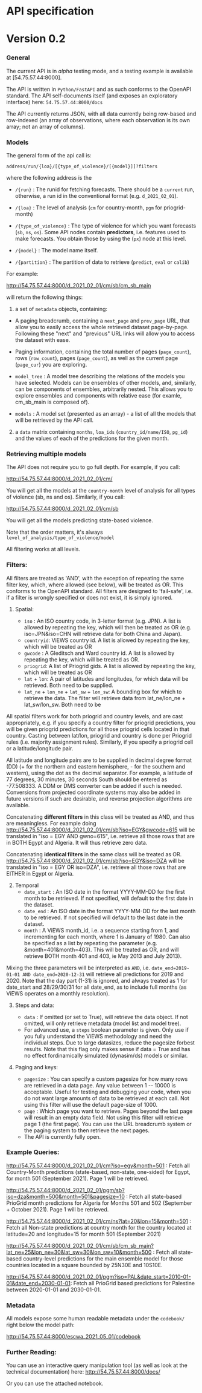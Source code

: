 # API specification
# Version 0.2

### General

The current API is in _alpha_ testing mode, and a testing example is available at [54.75.57.44:8000].

The API is written in `Python/FastAPI` and as such conforms to the OpenAPI standard. The API self-documents itself (and exposes an exploratory interface) here: `54.75.57.44:8000/docs`

The API currently returns JSON, with all data currently being row-based and row-indexed (an array of observations, where each observation is its own array; not an array of columns).

### Models

The general form of the api call is:

`address/run/{loa}/[{type_of_violence}/[{model}]]?filters`

where the following address is the 

- `/{run}` : The runid for fetching forecasts. There should be a `current` run, otherwise, a run id in the conventional format (e.g. `d_2021_02_01`).

- `/{loa}` : The level of analysis (`cm` for country-month, `pgm` for priogrid-month)

- `/{type_of_violence}` : The type of violence for which you want forecasts (`sb`, `ns`, `os`). Some API nodes contain **predictors**, i.e. features used to make forecasts. You obtain those by using the (`px`) node at this level.

- `/{model}` : The model name itself.

- `/{partition}` : The partition of data to retrieve (`predict`, `eval` or `calib`)

For example:

http://54.75.57.44:8000/d_2021_02_01/cm/sb/cm_sb_main

will return the following things: 

1. a set of `metadata` objects, containing:

- A paging breadcrumb, containing a `next_page` and `prev_page` URL, that allow you to easily access the whole retrieved dataset page-by-page. Following these "next" and "previous" URL links will allow you to access the dataset with ease.

- Paging information, containing the total number of pages (`page_count`), rows (`row_count`), pages (`page_count`), as well as the current page (`page_cur`) you are exploring.

- `model_tree` : A model tree describing the relations of the models you have selected. Models can be ensembles of other models, and, similarly, can be components of ensembles, arbitrarily nested. This allows you to explore ensembles and components with relative ease (for examle, cm_sb_main is composed of).

- `models` : A model set (presented as an array) - a list of all the models that will be retrieved by the API call.

2. a `data` matrix containing `months`, `loa_ids` (`country_id/name/ISO`, `pg_id`) and the values of each of the predictions for the given month.


### Retrieving multiple models

The API does not require you to go full depth. For example, if you call:

http://54.75.57.44:8000/d_2021_02_01/cm/

You will get all the models at the `country-month` level of analysis for all types of violence (sb, ns and os). Similarly, if you call: 

http://54.75.57.44:8000/d_2021_02_01/cm/sb

You will get all the models predicting state-based violence.

Note that the order matters, it's always `level_of_analysis/type_of_violence/model`

All filtering works at all levels.

### Filters:

All filters are treated as 'AND', with the exception of repeating the same filter key, which, where allowed (see below), will be treated as OR. This conforms to the OpenAPI standard. All filters are designed to 'fail-safe', i.e. if a filter is wrongly specified or does not exist, it is simply ignored.

1. Spatial:

    - `iso` : An ISO country code, in 3-letter format (e.g. JPN). A list is allowed by repeating the key, which will then be treated as OR (e.g. iso=JPN&iso=CHN will retrieve data for both China and Japan).
    - `countryid`: ViEWS country id. A list is allowed by repeating the key, which will be treated as OR
    - `gwcode` : A Gleditsch and Ward country id. A list is allowed by repeating the key, which will be treated as OR.
    - `priogrid`: A list of Priogrid gids. A list is allowed by repeating the key, which will be treated as OR
    - `lat` + `lon`: A pair of latitudes and longitudes, for which data will be retrieved. Both need to be supplied.
    - `lat_ne` + `lon_ne` + `lat_sw` + `lon_sw`: A bounding box for which to retrieve the data. The filter will retrieve data from lat_ne/lon_ne + lat_sw/lon_sw. Both need to be

All spatial filters work for both priogrid and country levels, and are cast appropriately, e.g. if you specify a country filter for priogrid predictions, you will be given priogrid predictions for all those priogrid cells located in that country. Casting between lat/lon, priogrid and country is done per Priogrid rules (i.e. majority assignment rules). Similarly, if you specify a priogrid cell or a latitude/longitude pair. 

All latitude and longitude pairs are to be supplied in decimal degree format (DD) (+ for the northern and eastern hemisphere, - for the southern and western), using the dot as the decimal separator. For example, a latitude of 77 degrees, 30 minutes, 30 seconds South should be entered as -77.508333. A DDM or DMS converter can be added if such is needed. Conversions from projected coordinate systems may also be added in future versions if such are desirable, and reverse projection algorithms are available.

Concatenating **different filters** in this class will be treated as AND, and thus are meaningless. For example doing http://54.75.57.44:8000/d_2021_02_01/cm/sb?iso=EGY&gwcode=615 will be translated in "iso = EGY AND gwno=615", i.e. retrieve all those rows that are in BOTH Egypt and Algeria. It will thus retrieve zero data.

Concatenating **identical filters** in the same class will be treated as OR. http://54.75.57.44:8000/d_2021_02_01/cm/sb?iso=EGY&iso=DZA will be translated in "iso = EGY OR iso=DZA", i.e. retrieve all those rows that are EITHER in Egypt or Algeria.

2. Temporal 
    - `date_start` : An ISO date in the format YYYY-MM-DD for the first month to be retrieved. If not specified, will default to the first date in the dataset.
    - `date_end` : An ISO date in the format YYYY-MM-DD for the last month to be retrieved. If not specified will default to the last date in the dataset.
    - `month` : A ViEWS month_id, i.e. a sequence starting from 1, and incrementing for each month, where 1 is January of 1980. Can also be specified as a list by repeating the parameter (e.g. &month=401&month=403). This will be treated as OR, and will retrieve BOTH month 401 and 403, ie May 2013 and July 2013).

Mixing the three parameters will be interpreted as `AND`, i.e. `date_end=2019-01-01 AND date_end=2020-12-31` will retrieve all predictions for 2019 and 2020. Note that the day part (1-31) is ignored, and always treated as 1 for date_start and 28/29/30/31 for all date_end, as to include full months (as ViEWS operates on a monthly resolution).

3. Steps and data:
    - `data` : If omitted (or set to True), will retrieve the data object. If not omitted, will only retrieve metadata (model list and model tree).
    - For advanced use, a `steps` boolean parameter is given. Only use if you fully understand the ViEWS methodology and need the individual steps. Due to large datasizes, reduce the pagesize forbest results. Note that this flag only makes sense if data = True and has no effect fordinamically simulated (dynasim/ds) models or similar.


4. Paging and keys:
    - `pagesize` : You can specify a custom pagesize for how many rows are retrieved in a data page. Any value between 1 -- 10000 is acceptable. Useful for testing and debugging your code, when you do not want large amounts of data to be retrieved at each call. Not using this filter will use the default page-size of 1000.
    - `page` : Which page you want to retrieve. Pages beyond the last page will result in an empty data field. Not using this filter will retrieve page 1 (the first page). You can use the URL breadcrumb system or the paging system to then retrieve the next pages.
    - The API is currently fully open.

### Example Queries:

http://54.75.57.44:8000/d_2021_02_01/cm?iso=egy&month=501 : Fetch all Country-Month predictions (state-based, non-state, one-sided) for Egypt, for month 501 (September 2021). Page 1 will be retrieved.

http://54.75.57.44:8000/d_2021_02_01/pgm/sb?iso=dza&month=500&month=501&pagesize=10 : Fetch all state-based PrioGrid month predictions for Algeria for Months 501 and 502 (September + October 2021). Page 1 will be retrieved.

http://54.75.57.44:8000/d_2021_02_01/cm/ns?lat=20&lon=15&month=501 : Fetch all Non-state predictions at country month for the country located at latitude=20 and longitude=15 for month 501 (September 2021) 

http://54.75.57.44:8000/d_2021_02_01/cm/sb/cm_sb_main?lat_ne=25&lon_ne=30&lat_sw=30&lon_sw=10&month=500 : Fetch all state-based country-level predictions for the main ensemble model for those countries located in a square bounded by 25N30E and 10S10E.

http://54.75.57.44:8000/d_2021_02_01/pgm?iso=PAL&date_start=2010-01-01&date_end=2030-01-01: Fetch all PrioGrid based predictions for Palestine between 2020-01-01 and 2030-01-01.

### Metadata

All models expose some human readable metadata under the `codebook/` right below the model path:

http://54.75.57.44:8000/escwa_2021_05_01/codebook

### Further Reading:

You can use an interactive query manipulation tool (as well as look at the technical documentation) here:
http://54.75.57.44:8000/docs/

Or you can use the attached notebook.
